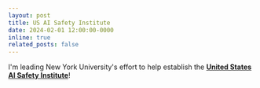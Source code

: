 ```yaml
---
layout: post
title: US AI Safety Institute
date: 2024-02-01 12:00:00-0000
inline: true
related_posts: false
---
```


I'm leading New York University's effort to help establish the **<a href="https://nyudatascience.medium.com/cds-tim-g-j-rudner-joins-national-effort-to-set-standards-for-safe-ai-d694c784717c" target="_blank">United States AI Safety Institute</a>**!
